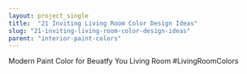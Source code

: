 ```yaml
---
layout: project_single
title:  "21 Inviting Living Room Color Design Ideas"
slug: "21-inviting-living-room-color-design-ideas"
parent: "interior-paint-colors"
---
```

Modern Paint Color for Beuatfy You Living Room #LivingRoomColors